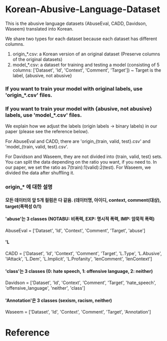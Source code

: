 # Korean-Abusive-Language-Dataset

This is the abusive language datasets (AbuseEval, CADD, Davidson, Waseem) translated into Korean.

We share two types for each dataset because each dataset has different columns.
1. origin_*.csv: a Korean version of an original dataset (Preserve columns of the original datasets)
2. model_*.csv: a dataset for training and testing a model (consisting of 5 columns: ['Dataset', 'Id', 'Context', 'Comment', 'Target']) ~ Target is the label, {abusive, not abusive}
### If you want to train your model with original labels, use 'origin_*.csv' files.
### If you want to train your model with {abusive, not abusive} labels, use 'model_*.csv' files.
We explain how we adjust the labels (origin labels -> binary labels) in our paper (please see the reference below).


For AbuseEval and CADD, there are 'origin_{train, valid, test}.csv' and 'model_{train, valid, test}.csv'.

For Davidson and Waseem, they are not divided into {train, valid, test} sets.
You can split the data depending on the ratio you want, if you need to.
In our paper, we set the ratio as 7(train):1(valid):2(test).
For Waseem, we divided the data after shuffling it. 


### origin_* 에 대한 설명
#### 모든 데이터의 앞 5개 컬럼은 다 같음. (데이터명, 아이디, context, comment(대상), target(폭력성 0/1)

#### 'abuse'는 3 classes (NOTABU: 비폭력, EXP: 명시적 폭력, IMP: 암묵적 폭력)
AbuseEval = ['Dataset', 'Id', 'Context', 'Comment', 'Target', 'abuse']

#### 'L
CADD = ['Dataset', 'Id', 'Context', 'Comment', 'Target', 'L.Type', 'L.Abusive', 'lAttack', 'L.Dem', 'L.Implicit', 'L.Profanity', 'lenComment', 'lenContext']

#### 'class'는 3 classes (0: hate speech, 1: offensive language, 2: neither)
Davidson = ['Dataset', 'Id', 'Context', 'Comment', 'Target', 'hate_speech', 'offensive_language', 'neither', 'class']

#### 'Annotation'은 3 classes (sexism, racism, neither)
Waseem = ['Dataset', 'Id', 'Context', 'Comment', 'Target', 'Annotation']


# Reference
